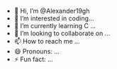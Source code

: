 - 👋 Hi, I’m @Alexander19gh
- 👀 I’m interested in coding...
- 🌱 I’m currently learning C ...
- 💞️ I’m looking to collaborate on ...
- 📫 How to reach me ...
- 😄 Pronouns: ...
- ⚡ Fun fact: ...

<!---
Alexander19gh/Alexander19gh is a ✨ special ✨ repository because its `README.md` (this file) appears on your GitHub profile.
You can click the Preview link to take a look at your changes.
--->
